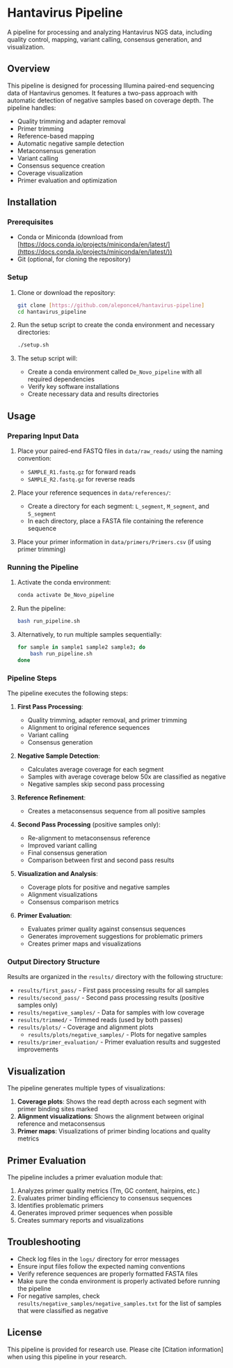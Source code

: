 # Hantavirus Pipeline

A pipeline for processing and analyzing Hantavirus NGS data, including quality control, mapping, variant calling, consensus generation, and visualization.

## Overview

This pipeline is designed for processing Illumina paired-end sequencing data of Hantavirus genomes. It features a two-pass approach with automatic detection of negative samples based on coverage depth. The pipeline handles:

- Quality trimming and adapter removal
- Primer trimming
- Reference-based mapping
- Automatic negative sample detection
- Metaconsensus generation
- Variant calling
- Consensus sequence creation
- Coverage visualization
- Primer evaluation and optimization

## Installation

### Prerequisites

- Conda or Miniconda (download from [https://docs.conda.io/projects/miniconda/en/latest/](https://docs.conda.io/projects/miniconda/en/latest/))
- Git (optional, for cloning the repository)

### Setup

1. Clone or download the repository:
   ```bash
   git clone [https://github.com/aleponce4/hantavirus-pipeline]
   cd hantavirus_pipeline
   ```

2. Run the setup script to create the conda environment and necessary directories:
   ```bash
   ./setup.sh
   ```

3. The setup script will:
   - Create a conda environment called `De_Novo_pipeline` with all required dependencies
   - Verify key software installations
   - Create necessary data and results directories

## Usage

### Preparing Input Data

1. Place your paired-end FASTQ files in `data/raw_reads/` using the naming convention:
   - `SAMPLE_R1.fastq.gz` for forward reads
   - `SAMPLE_R2.fastq.gz` for reverse reads

2. Place your reference sequences in `data/references/`:
   - Create a directory for each segment: `L_segment`, `M_segment`, and `S_segment`
   - In each directory, place a FASTA file containing the reference sequence

3. Place your primer information in `data/primers/Primers.csv` (if using primer trimming)

### Running the Pipeline

1. Activate the conda environment:
   ```bash
   conda activate De_Novo_pipeline
   ```

2. Run the pipeline:
   ```bash
   bash run_pipeline.sh
   ```

3. Alternatively, to run multiple samples sequentially:
   ```bash
   for sample in sample1 sample2 sample3; do
       bash run_pipeline.sh
   done
   ```

### Pipeline Steps

The pipeline executes the following steps:

1. **First Pass Processing**:
   - Quality trimming, adapter removal, and primer trimming
   - Alignment to original reference sequences
   - Variant calling
   - Consensus generation

2. **Negative Sample Detection**:
   - Calculates average coverage for each segment
   - Samples with average coverage below 50x are classified as negative
   - Negative samples skip second pass processing

3. **Reference Refinement**:
   - Creates a metaconsensus sequence from all positive samples

4. **Second Pass Processing** (positive samples only):
   - Re-alignment to metaconsensus reference
   - Improved variant calling
   - Final consensus generation
   - Comparison between first and second pass results

5. **Visualization and Analysis**:
   - Coverage plots for positive and negative samples
   - Alignment visualizations
   - Consensus comparison metrics
   
6. **Primer Evaluation**:
   - Evaluates primer quality against consensus sequences
   - Generates improvement suggestions for problematic primers
   - Creates primer maps and visualizations

### Output Directory Structure

Results are organized in the `results/` directory with the following structure:

- `results/first_pass/` - First pass processing results for all samples
- `results/second_pass/` - Second pass processing results (positive samples only)
- `results/negative_samples/` - Data for samples with low coverage
- `results/trimmed/` - Trimmed reads (used by both passes)
- `results/plots/` - Coverage and alignment plots
  - `results/plots/negative_samples/` - Plots for negative samples
- `results/primer_evaluation/` - Primer evaluation results and suggested improvements

## Visualization

The pipeline generates multiple types of visualizations:

1. **Coverage plots**: Shows the read depth across each segment with primer binding sites marked
2. **Alignment visualizations**: Shows the alignment between original reference and metaconsensus
3. **Primer maps**: Visualizations of primer binding locations and quality metrics

## Primer Evaluation

The pipeline includes a primer evaluation module that:

1. Analyzes primer quality metrics (Tm, GC content, hairpins, etc.)
2. Evaluates primer binding efficiency to consensus sequences
3. Identifies problematic primers
4. Generates improved primer sequences when possible
5. Creates summary reports and visualizations

## Troubleshooting

- Check log files in the `logs/` directory for error messages
- Ensure input files follow the expected naming conventions
- Verify reference sequences are properly formatted FASTA files
- Make sure the conda environment is properly activated before running the pipeline
- For negative samples, check `results/negative_samples/negative_samples.txt` for the list of samples that were classified as negative

## License

This pipeline is provided for research use. Please cite [Citation information] when using this pipeline in your research.